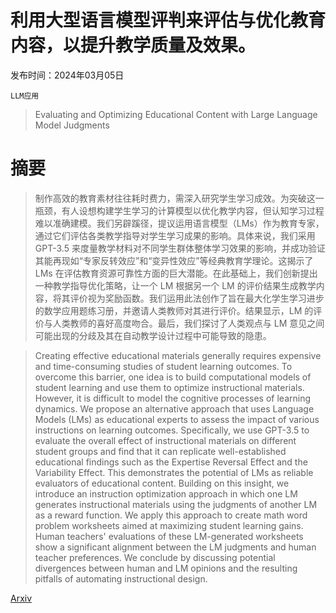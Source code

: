 # 利用大型语言模型评判来评估与优化教育内容，以提升教学质量及效果。

发布时间：2024年03月05日

`LLM应用`

> Evaluating and Optimizing Educational Content with Large Language Model Judgments

# 摘要

> 制作高效的教育素材往往耗时费力，需深入研究学生学习成效。为突破这一瓶颈，有人设想构建学生学习的计算模型以优化教学内容，但认知学习过程难以准确建模。我们另辟蹊径，提议运用语言模型（LMs）作为教育专家，通过它们评估各类教学指导对学生学习成果的影响。具体来说，我们采用 GPT-3.5 来度量教学材料对不同学生群体整体学习效果的影响，并成功验证其能再现如“专家反转效应”和“变异性效应”等经典教育学理论。这揭示了 LMs 在评估教育资源可靠性方面的巨大潜能。在此基础上，我们创新提出一种教学指导优化策略，让一个 LM 根据另一个 LM 的评价结果生成教学内容，将其评价视为奖励函数。我们运用此法创作了旨在最大化学生学习进步的数学应用题练习册，并邀请人类教师对其进行评价。结果显示，LM 的评价与人类教师的喜好高度吻合。最后，我们探讨了人类观点与 LM 意见之间可能出现的分歧及其在自动教学设计过程中可能导致的隐患。

> Creating effective educational materials generally requires expensive and time-consuming studies of student learning outcomes. To overcome this barrier, one idea is to build computational models of student learning and use them to optimize instructional materials. However, it is difficult to model the cognitive processes of learning dynamics. We propose an alternative approach that uses Language Models (LMs) as educational experts to assess the impact of various instructions on learning outcomes. Specifically, we use GPT-3.5 to evaluate the overall effect of instructional materials on different student groups and find that it can replicate well-established educational findings such as the Expertise Reversal Effect and the Variability Effect. This demonstrates the potential of LMs as reliable evaluators of educational content. Building on this insight, we introduce an instruction optimization approach in which one LM generates instructional materials using the judgments of another LM as a reward function. We apply this approach to create math word problem worksheets aimed at maximizing student learning gains. Human teachers' evaluations of these LM-generated worksheets show a significant alignment between the LM judgments and human teacher preferences. We conclude by discussing potential divergences between human and LM opinions and the resulting pitfalls of automating instructional design.

[Arxiv](https://arxiv.org/abs/2403.02795)